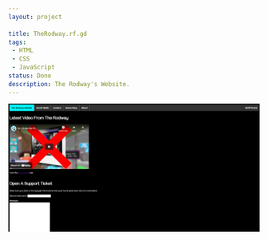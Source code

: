 ```yaml
---
layout: project

title: TheRodway.rf.gd
tags:
 - HTML
 - CSS
 - JavaScript
status: Done
description: The Rodway's Website.
---
```


![Home Page](/cdn/img/therodway.rf.gd1.png)